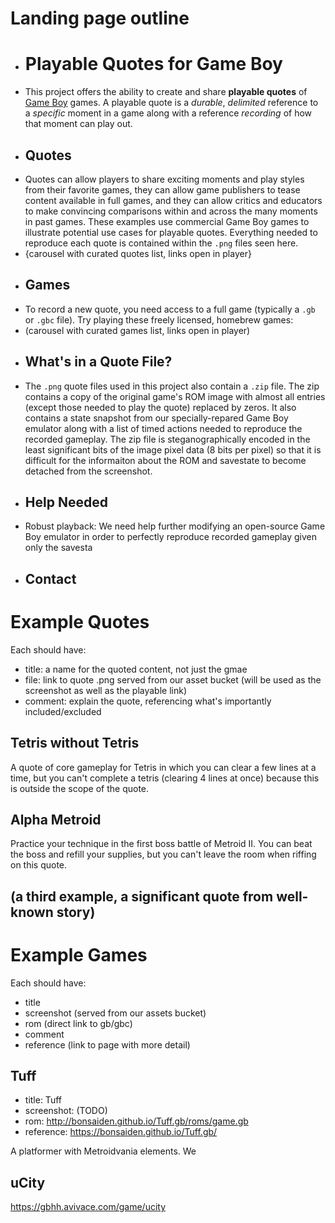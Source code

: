 # Landing page outline

- # Playable Quotes for Game Boy
- This project offers the ability to create and share **playable quotes** of [Game Boy](https://en.wikipedia.org/wiki/Game_Boy) games. A playable quote is a *durable*, *delimited* reference to a 
*specific* moment in a game along with a reference *recording* of how that moment can play out.
- ## Quotes
- Quotes can allow players to share exciting moments and play styles from their favorite games, they can allow game publishers to tease content available in full games, and they can allow critics and educators to make convincing comparisons within and across the many moments in past games. These examples use commercial Game Boy games to illustrate potential use cases for playable quotes. Everything needed to reproduce each quote is contained within the `.png` files seen here. 
- {carousel with curated quotes list, links open in player}
- ## Games
- To record a new quote, you need access to a full game (typically a `.gb` or `.gbc` file). Try playing these freely licensed, homebrew games:
- (carousel with curated games list, links open in player)
- ## What's in a Quote File?
- The `.png` quote files used in this project also contain a `.zip` file. The zip contains a copy of the original game's ROM image with almost all entries (except those needed to play the quote) replaced by zeros. It also contains a state snapshot from our specially-repared Game Boy emulator along with a list of timed actions needed to reproduce the recorded gameplay. The zip file is steganographically encoded in the least significant bits of the image pixel data (8 bits per pixel) so that it is difficult for the informaiton about the ROM and savestate to become detached from the screenshot.
- ## Help Needed
- Robust playback: We need help further modifying an open-source Game Boy emulator in order to perfectly reproduce recorded gameplay given only the savesta
- ## Contact


# Example Quotes

Each should have:
- title: a name for the quoted content, not just the gmae
- file: link to quote .png served from our asset bucket (will be used as the screenshot as well as the playable link)
- comment: explain the quote, referencing what's importantly included/excluded

## Tetris without Tetris

A quote of core gameplay for Tetris in which you can clear a few lines at a time, but you can't complete a tetris (clearing 4 lines at once) because this is outside the scope of the quote.

## Alpha Metroid

Practice your technique in the first boss battle of Metroid II. You can beat the boss and refill your supplies, but you can't leave the room when riffing on this quote.

## (a third example, a significant quote from well-known story)

# Example Games

Each should have:
- title
- screenshot (served from our assets bucket)
- rom (direct link to gb/gbc)
- comment
- reference (link to page with more detail)

## Tuff

- title: Tuff
- screenshot: (TODO)
- rom: http://bonsaiden.github.io/Tuff.gb/roms/game.gb
- reference: https://bonsaiden.github.io/Tuff.gb/

A platformer with Metroidvania elements. We 

## uCity

https://gbhh.avivace.com/game/ucity

